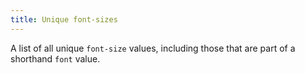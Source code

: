 ```yaml
---
title: Unique font-sizes
---
```


A list of all unique `font-size` values, including those that are part of a shorthand `font` value.
